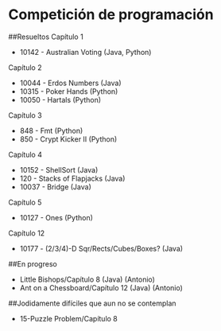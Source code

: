 # Competición de programación
##Resueltos
Capítulo 1
- 10142 - Australian Voting (Java, Python)

Capítulo 2
- 10044 - Erdos Numbers (Java)
- 10315 - Poker Hands (Python)
- 10050 - Hartals (Python)

Capítulo 3
- 848 - Fmt (Python)
- 850 - Crypt Kicker II (Python)

Capítulo 4
- 10152 - ShellSort (Java)
- 120 - Stacks of Flapjacks (Java)
- 10037 - Bridge (Java)

Capítulo 5
- 10127 - Ones (Python)

Capítulo 12
- 10177 - (2/3/4)-D Sqr/Rects/Cubes/Boxes? (Java)

##En progreso
- Little Bishops/Capítulo 8 (Java) (Antonio)
- Ant on a Chessboard/Capítulo 12 (Java) (Antonio)

##Jodidamente difíciles que aun no se contemplan
- 15-Puzzle Problem/Capítulo 8
